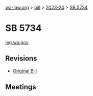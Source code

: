 [wa-law.org](/) > [bill](/bill/) > [2023-24](/bill/2023-24/) > [SB 5734](/bill/2023-24/sb/5734/)

# SB 5734
[leg.wa.gov](https://app.leg.wa.gov/billsummary?BillNumber=5734&Year=2023&Initiative=false)

## Revisions
* [Original Bill](1/)

## Meetings